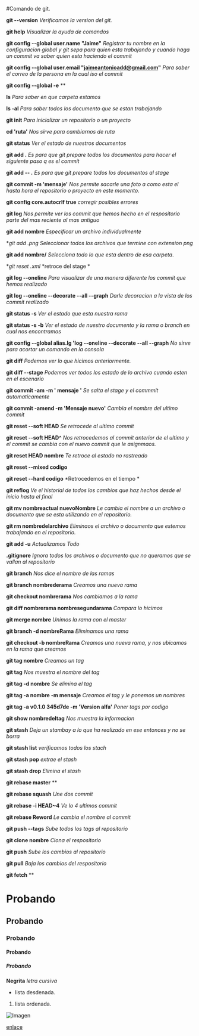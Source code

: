#Comando de git.

**git --version**
*Verificamos la version del git.*

**git help**
*Visualizar la ayuda de comandos*

**git config --global user.name "Jaime"**
*Registrar tu nombre en la configuracion global y git sepa para quien esta trabajando y cuando haga un commit va saber quien esta haciendo el commit*

**git config --global user.email "jaimeantonioadd@gmail.com"**
*Para saber el correo de la persona en la cual iso el commit*

**git config --global -e**
**

**ls**
*Para saber en que carpeta estamos*

**ls -al**
*Para saber todos los documento que se estan trabajando*

**git init**
*Para inicializar un repositorio o un proyecto*

**cd 'ruta'**
*Nos sirve para cambiarnos de ruta*

**git status**
*Ver el estado de nuestros documentos*

**git add .**
*Es para que git prepare todos los documentos para hacer el siguiente paso q es el commit*

**git add -- .**
*Es para que git prepare todos los documentos al stage*

**git commit -m 'mensaje'**
*Nos permite sacarle una foto a como esta el hasta hora el repositorio o proyecto en este momento.*

**git config core.autocrlf true**
*corregir posibles errores*

**git log**
*Nos permite ver los commit que hemos hecho en el respositorio parte del mas reciente al mas antiguo*

**git add nombre**
*Especificar un archivo individualmente*

**git add *.png**
*Seleccionar todos los archivos que termine con extension png*

**git add nombre/**
*Selecciona todo lo que esta dentro de esa carpeta*.

**git reset *.xml**
*retroce del stage *

**git log --oneline**
*Para visualizar de una manera diferente los commit que hemos realizado*

**git log --oneline --decorate --all --graph**
*Darle decoracion a la vista de los commit realizado*

**git status -s**
*Ver el estado que esta nuestra rama*

**git status -s -b**
*Ver el estado de nuestro documento y la rama o branch en cual nos encontramos*

**git config --global alias.lg 'log --oneline --decorate --all --graph**
*No sirve para acortar un comando en la consola*

**git diff**
*Podemos ver lo que hicimos anteriormente.*

**git diff --stage**
*Podemos ver todos los estado de lo archivo cuando esten en el escenario*


**git commit -am -m ' mensaje '**
*Se salta el stage y el commmit automaticamente*

**git commit -amend -m 'Mensaje nuevo'**
*Cambia el nombre del ultimo commit*

**git reset --soft HEAD**
*Se retrocede al ultimo commit*

**git reset --soft HEAD^**
*Nos retrocedemos al commit anterior de el ultimo y el commit se cambia con el nuevo commit  que le asignmaos.*


**git reset HEAD nombre**
*Te retroce al estado no rastreado*

**git reset --mixed codigo**


**git reset --hard codigo**
*Retrocedemos en el tiempo *

**git reflog**
*Ve el historial de todos los cambios que haz hechos desde el inicio hasta el final*

**git mv nombreactual nuevoNombre**
*Le cambia el nombre a un archivo o documento que se esta utilizando en el repositorio.*

**git rm nombredelarchivo**
*Eliminaos el archivo o documento que estemos trabajando en el repositorio.*

**git add -u**
*Actualizamos Todo*

**.gitignore**
*Ignora todos los archivos o documento que no queramos que se vallan al repositorio*

**git branch**
*Nos dice el nombre de las ramas*

**git branch nombrederama**
*Creamos una nueva rama*

**git checkout nombrerama**
*Nos cambiamos a la rama*

**git diff nombrerama nombresegundarama**
*Compara lo hicimos*

**git merge nombre**
*Unimos la rama con el master*

**git branch -d nombreRama**
*Eliminamos una rama*

**git checkout -b nombreRama**
*Creamos una nueva rama, y nos ubicamos en la rama que creamos*

**git tag nombre**
*Creamos un tag*

**git tag**
*Nos muestra el nombre del tag*

**git tag -d nombre**
*Se elimina el tag*

**git tag -a nombre -m mensaje**
*Creamos el tag y le ponemos un nombres*

**git tag -a v0.1.0 345d7de -m 'Version alfa'**
*Poner tags por codigo*

**git show nombredeltag**
*Nos muestra la informacion*

**git stash**
*Deja un stambay a lo que ha realizado en ese entonces y no se borra*

**git stash list**
*verificamos todos los stach*

**git stash pop**
*extrae el stash*

**git stash drop**
*Elimina el stash*

**git rebase master**
**

**git rebase squash**
*Une dos commit*

**git rebase -i HEAD~4**
*Ve lo 4 ultimos commit*

**git rebase Reword**
*Le cambia el nombre al commit*

**git push --tags**
*Sube todos los tags al repositorio*

**git clone nombre**
*Clona el respositorio*

**git push**
*Sube los cambios al repositorio*

**git pull**
*Baja los cambios del respositorio*

**git fetch**
**



<!-- Comandos de markdow -->
<!-- Encabezados -->
# Probando
## Probando
### Probando
#### Probando

##### Probando

<!-- textos -->
**Negrita**
*letra cursiva*
* lista desdenada.
1. lista ordenada.

<!-- imagenes -->
![Imagen](https://hips.hearstapps.com/hmg-prod.s3.amazonaws.com/images/spider-man-remastered-ps5-esquire-4-1605525077.jpg?crop=0.524xw:1.00xh;0.298xw,0&resize=640:*)

<!-- Enlaces -->
[enlace](url)